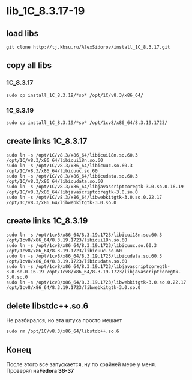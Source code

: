 # lib_1C_8.3.17-19

## load libs

```
git clone http://tj.kbsu.ru/AlexSidorov/install_1C_8.3.17.git
```

## copy all libs
### 1C_8.3.17
```
sudo cp install_1C_8.3.19/*so* /opt/1C/v8.3/x86_64/ 
```
### 1C_8.3.19
```
sudo cp install_1C_8.3.19/*so* /opt/1cv8/x86_64/8.3.19.1723/
```

## create links 1C_8.3.17
```
sudo ln -s /opt/1C/v8.3/x86_64/libicui18n.so.60.3 /opt/1C/v8.3/x86_64/libicui18n.so.60
sudo ln -s /opt/1C/v8.3/x86_64/libicuuc.so.60.3 /opt/1C/v8.3/x86_64/libicuuc.so.60
sudo ln -s /opt/1C/v8.3/x86_64/libicudata.so.60.3 /opt/1C/v8.3/x86_64/libicudata.so.60
sudo ln -s /opt/1C/v8.3/x86_64/libjavascriptcoregtk-3.0.so.0.16.19 /opt/1C/v8.3/x86_64/libjavascriptcoregtk-3.0.so.0
sudo ln -s /opt/1C/v8.3/x86_64/libwebkitgtk-3.0.so.0.22.17 /opt/1C/v8.3/x86_64/libwebkitgtk-3.0.so.0
```

## create links 1C_8.3.19
```
sudo ln -s /opt/1cv8/x86_64/8.3.19.1723/libicui18n.so.60.3 /opt/1cv8/x86_64/8.3.19.1723/libicui18n.so.60
sudo ln -s /opt/1cv8/x86_64/8.3.19.1723/libicuuc.so.60.3 /opt/1cv8/x86_64/8.3.19.1723/libicuuc.so.60
sudo ln -s /opt/1cv8/x86_64/8.3.19.1723/libicudata.so.60.3 /opt/1cv8/x86_64/8.3.19.1723/libicudata.so.60
sudo ln -s /opt/1cv8/x86_64/8.3.19.1723/libjavascriptcoregtk-3.0.so.0.16.19 /opt/1cv8/x86_64/8.3.19.1723/libjavascriptcoregtk-3.0.so.0
sudo ln -s /opt/1cv8/x86_64/8.3.19.1723/libwebkitgtk-3.0.so.0.22.17 /opt/1cv8/x86_64/8.3.19.1723/libwebkitgtk-3.0.so.0
```

## delete libstdc++.so.6

Не разбирался, но эта штука просто мешает

```
sudo rm /opt/1C/v8.3/x86_64/libstdc++.so.6
```

## Конец
После этого все запускается, ну по крайней мере у меня.<br />
Проверял на<b>Fedora 36-37</b>

